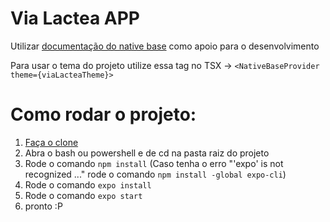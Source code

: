 # Via Lactea APP

Utilizar [documentação do native base](https://docs.nativebase.io/) como apoio para o desenvolvimento

Para usar o tema do projeto utilize essa tag no TSX -> `<NativeBaseProvider theme={viaLacteaTheme}>`

# Como rodar o projeto:

1.   [Faça o clone](http://escoladeti.unicesumar.edu.br:8083/escoladeti2022time03/via-lactea-app)
2.  Abra o bash ou powershell e de cd na pasta raiz do projeto 
3.  Rode o comando `npm install` (Caso tenha o erro "'expo' is not recognized ..." rode o comando 
    `npm install -global expo-cli`) 
4.  Rode o comando `expo install`
5.  Rode o comando `expo start`
6.  pronto :P


